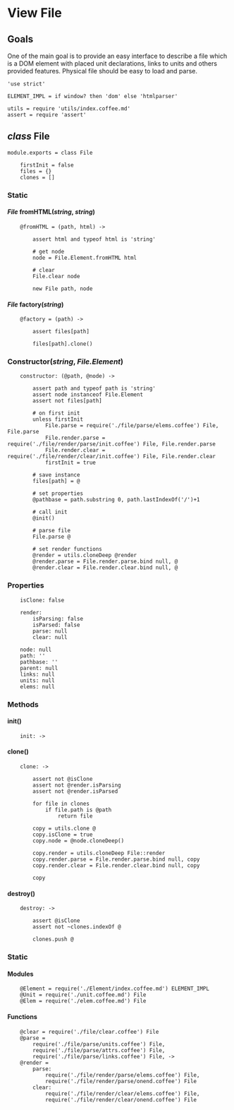View File
=========

Goals
-----

One of the main goal is to provide an easy interface to describe a file which is
a DOM element with placed unit declarations, links to units and others provided
features. Physical file should be easy to load and parse.

	'use strict'

	ELEMENT_IMPL = if window? then 'dom' else 'htmlparser'

	utils = require 'utils/index.coffee.md'
	assert = require 'assert'

*class* File
------------

	module.exports = class File

		firstInit = false
		files = {}
		clones = []

### Static

#### *File* fromHTML(*string*, *string*)

		@fromHTML = (path, html) ->

			assert html and typeof html is 'string'

			# get node
			node = File.Element.fromHTML html

			# clear
			File.clear node

			new File path, node

#### *File* factory(*string*)

		@factory = (path) ->

			assert files[path]

			files[path].clone()

### Constructor(*string*, *File.Element*)

		constructor: (@path, @node) ->

			assert path and typeof path is 'string'
			assert node instanceof File.Element
			assert not files[path]

			# on first init
			unless firstInit
				File.parse = require('./file/parse/elems.coffee') File, File.parse
				File.render.parse = require('./file/render/parse/init.coffee') File, File.render.parse
				File.render.clear = require('./file/render/clear/init.coffee') File, File.render.clear
				firstInit = true

			# save instance
			files[path] = @

			# set properties
			@pathbase = path.substring 0, path.lastIndexOf('/')+1

			# call init
			@init()

			# parse file
			File.parse @

			# set render functions
			@render = utils.cloneDeep @render
			@render.parse = File.render.parse.bind null, @
			@render.clear = File.render.clear.bind null, @

### Properties

		isClone: false

		render:
			isParsing: false
			isParsed: false
			parse: null
			clear: null

		node: null
		path: ''
		pathbase: ''
		parent: null
		links: null
		units: null
		elems: null

### Methods

#### init()

		init: ->

#### clone()

		clone: ->

			assert not @isClone
			assert not @render.isParsing
			assert not @render.isParsed

			for file in clones
				if file.path is @path
					return file

			copy = utils.clone @
			copy.isClone = true
			copy.node = @node.cloneDeep()

			copy.render = utils.cloneDeep File::render
			copy.render.parse = File.render.parse.bind null, copy
			copy.render.clear = File.render.clear.bind null, copy

			copy

#### destroy()

		destroy: ->

			assert @isClone
			assert not ~clones.indexOf @

			clones.push @

### Static

#### Modules

		@Element = require('./Element/index.coffee.md') ELEMENT_IMPL
		@Unit = require('./unit.coffee.md') File
		@Elem = require('./elem.coffee.md') File

#### Functions

		@clear = require('./file/clear.coffee') File
		@parse = 
			require('./file/parse/units.coffee') File,
			require('./file/parse/attrs.coffee') File,
			require('./file/parse/links.coffee') File, ->
		@render =
			parse:
				require('./file/render/parse/elems.coffee') File,
				require('./file/render/parse/onend.coffee') File
			clear:
				require('./file/render/clear/elems.coffee') File,
				require('./file/render/clear/onend.coffee') File
